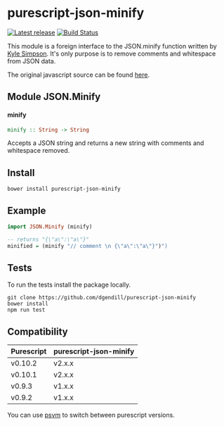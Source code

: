 # purescript-json-minify

[![Latest release](https://img.shields.io/bower/v/purescript-json-minify.svg)](https://github.com/dgendill/purescript-json-minify/releases)
[![Build Status](https://travis-ci.org/dgendill/purescript-json-minify.svg?branch=master)](https://travis-ci.org/dgendill/purescript-json-minify)

This module is a foreign interface to the JSON.minify function written by [Kyle Simpson](http://getify.me/). It's only purpose is to remove comments and whitespace from JSON data.

The original javascript source can be found [here](https://github.com/getify/JSON.minify/tree/javascript).

## Module JSON.Minify

#### minify

``` purescript
minify :: String -> String
```

Accepts a JSON string and returns a new string with comments and whitespace removed.

## Install

```
bower install purescript-json-minify
```

## Example

```purescript
import JSON.Minify (minify)

-- returns "{\"a\":\"a\"}"
minified = (minify "// comment \n {\"a\":\"a\"}")")
```

## Tests

To run the tests install the package locally.

```
git clone https://github.com/dgendill/purescript-json-minify
bower install
npm run test
```
## Compatibility

| Purescript | purescript-json-minify |
|------------|------------------------|
| v0.10.2    | v2.x.x |
| v0.10.1    | v2.x.x |
| v0.9.3     | v1.x.x |
| v0.9.2     | v1.x.x |




You can use [psvm](https://www.npmjs.com/package/psvm) to switch between purescript versions.
